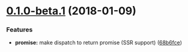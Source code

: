 <a name="0.1.0-beta.1"></a>
# [0.1.0-beta.1](https://github.com/hk-labs/redux-http-request-middleware/compare/68b6fce...v0.1.0-beta.1) (2018-01-09)

### Features

* **promise:** make dispatch to return promise (SSR support) ([68b6fce](https://github.com/hk-labs/redux-http-request-middleware/commit/68b6fce))
